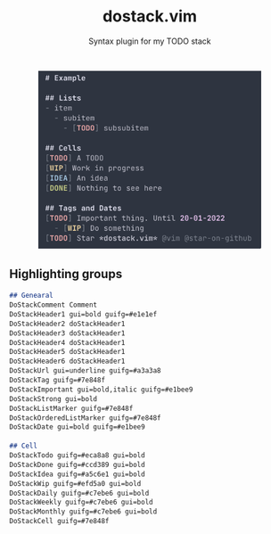 <h1 align="center">dostack.vim</h1>
<p align="center" >Syntax plugin for my TODO stack</p>
<br>
<p align="center">
    <img width="400" src=".github/showcase.png">
</p>


## Highlighting groups
```md
## Genearal
DoStackComment Comment
DoStackHeader1 gui=bold guifg=#e1e1ef
DoStackHeader2 doStackHeader1
DoStackHeader3 doStackHeader1
DoStackHeader4 doStackHeader1
DoStackHeader5 doStackHeader1
DoStackHeader6 doStackHeader1
DoStackUrl gui=underline guifg=#a3a3a8
DoStackTag guifg=#7e848f
DoStackImportant gui=bold,italic guifg=#e1bee9
DoStackStrong gui=bold
DoStackListMarker guifg=#7e848f
DoStackOrderedListMarker guifg=#7e848f 
DoStackDate gui=bold guifg=#e1bee9

## Cell
DoStackTodo guifg=#eca8a8 gui=bold
DoStackDone guifg=#ccd389 gui=bold
DoStackIdea guifg=#a5c6e1 gui=bold
DoStackWip guifg=#efd5a0 gui=bold
DoStackDaily guifg=#c7ebe6 gui=bold
DoStackWeekly guifg=#c7ebe6 gui=bold
DoStackMonthly guifg=#c7ebe6 gui=bold
DoStackCell guifg=#7e848f
```
